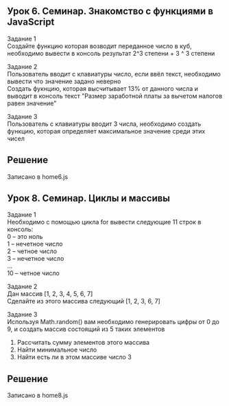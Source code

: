 ## Урок 6. Семинар. Знакомство с функциями в JavaScript  
Задание 1  
Создайте функцию которая возводит переданное число в куб, необходимо вывести в консоль результат 2^3 степени + 3 ^ 3 степени  

Задание 2  
Пользователь вводит с клавиатуры число, если ввёл текст, необходимо вывести что значение задано неверно  
Создать фукнцию, которая высчитывает 13% от данного числа и выводит в консоль текст "Размер заработной платы за вычетом налогов равен значение"  

Задание 3  
Пользователь с клавиатуры вводит 3 числа, необходимо создать функцию, которая определяет максимальное значение среди этих чисел  

## Решение
Записано в home6.js

## Урок 8. Семинар. Циклы и массивы  
Задание 1  
Необходимо с помощью цикла for вывести следующие 11 строк в консоль:  
0 – это ноль  
1 – нечетное число  
2 – четное число  
3 – нечетное число  
…  
10 – четное число  

Задание 2  
Дан массив [1, 2, 3, 4, 5, 6, 7]  
Сделайте из этого массива следующий [1, 2, 3, 6, 7]  

Задание 3  
Используя Math.random() вам необходимо генерировать цифры от 0 до 9, и создать массив состоящий из 5 таких элементов  
1. Рассчитать сумму элементов этого массива  
2. Найти минимальное число  
3. Найти есть ли в этом массиве число 3  

## Решение
Записано в home8.js

